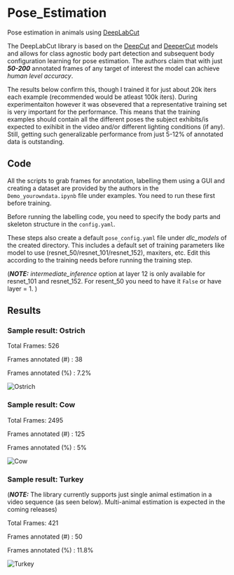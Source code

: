 # Pose_Estimation
Pose estimation in animals using [DeepLabCut](https://github.com/AlexEMG/DeepLabCut)

The DeepLabCut library is based on the [DeepCut](https://arxiv.org/pdf/1511.06645.pdf) and [DeeperCut](https://arxiv.org/pdf/1605.03170.pdf) models and allows for class agnostic body part detection and subsequent body configuration learning for pose estimation. The authors claim that with just ***50-200*** annotated frames of any target of interest the model can achieve *human level accuracy*. 

The results below confirm this, though I trained it for just about 20k iters each example (recommended would be atleast 100k iters). During experimentaiton however it was obsevered that a representative training set is very important for the performance. This means that the training examples should contain all the different poses the subject exhibits/is expected to exihibit in the video and/or different lighting conditions (if any). Still, getting such generalizable performance from just 5-12% of annotated data is outstanding.

## Code

All the scripts to grab frames for annotation, labelling them using a GUI and creating a dataset are provided by the authors in the ```Demo_yourowndata.ipynb``` file under examples. You need to run these first before training. 

Before running the labelling code, you need to specify the body parts and skeleton structure in the ```config.yaml```. 

These steps also create a default ```pose_config.yaml``` file under *dlc_models* of the created directory. This includes a default set of training parameters like model to use (resnet_50/resnet_101/resnet_152), maxiters, etc. Edit this according to the training needs before running the training step. 

(***NOTE:*** *intermediate_inference* option at layer 12 is only available for resnet_101 and resnet_152. For resent_50 you need to have it ```False``` or have layer = 1. )

## Results

### Sample result: Ostrich
Total Frames: 526

Frames annotated (#) : 38

Frames annotated (%) : 7.2%

![Ostrich](https://github.com/shaanchandra/Pose_Estimation/blob/master/results/ostrich2.gif)

### Sample result: Cow
Total Frames: 2495

Frames annotated (#) : 125

Frames annotated (%) : 5%

![Cow](https://github.com/shaanchandra/Pose_Estimation/blob/master/results/cow.gif)

### Sample result: Turkey

(***NOTE:*** The library currently supports just single animal estimation in a video sequence (as seen below). Multi-animal estimation is expected in the coming releases)
 
Total Frames: 421

Frames annotated (#) : 50

Frames annotated (%) : 11.8%

![Turkey](https://github.com/shaanchandra/Pose_Estimation/blob/master/results/turkey.gif)
